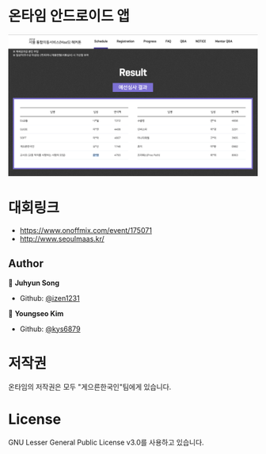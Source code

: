 # 온타임 안드로이드 앱
![1](./pass.png)
# 대회링크 
* https://www.onoffmix.com/event/175071
* http://www.seoulmaas.kr/
## Author

👤 **Juhyun Song**

* Github: [@izen1231](https://github.com/izen1231)

👤 **Youngseo Kim**

* Github: [@kys6879](https://github.com/kys6879)
# 저작권
온타임의 저작권은 모두 "게으른한국인"팀에게 있습니다.
# License
GNU Lesser General Public License v3.0를 사용하고 있습니다.
